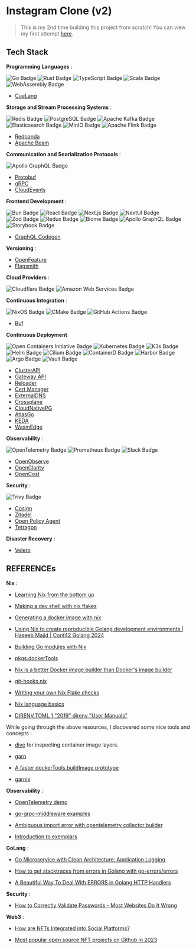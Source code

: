 # Instagram Clone (v2)

> This is my 2nd time building this project from scratch! You can view my first attempt [here](https://github.com/Archisman-Mridha/instagram-clone/tree/main).

## Tech Stack

**Programming Languages** :

![Go Badge](https://img.shields.io/badge/Go-00ADD8?logo=go&logoColor=fff&style=for-the-badge)
![Rust Badge](https://img.shields.io/badge/Rust-000?logo=rust&logoColor=fff&style=for-the-badge)
![TypeScript Badge](https://img.shields.io/badge/TypeScript-3178C6?logo=typescript&logoColor=fff&style=for-the-badge)
![Scala Badge](https://img.shields.io/badge/Scala-DC322F?logo=scala&logoColor=fff&style=for-the-badge)
![WebAssembly Badge](https://img.shields.io/badge/WebAssembly-654FF0?logo=webassembly&logoColor=fff&style=for-the-badge)

- [CueLang](https://cuelang.org)

**Storage and Stream Processing Systems** :

![Redis Badge](https://img.shields.io/badge/Redis-FF4438?logo=redis&logoColor=fff&style=for-the-badge)
![PostgreSQL Badge](https://img.shields.io/badge/PostgreSQL-4169E1?logo=postgresql&logoColor=fff&style=for-the-badge)
![Apache Kafka Badge](https://img.shields.io/badge/Apache%20Kafka-231F20?logo=apachekafka&logoColor=fff&style=for-the-badge)
![Elasticsearch Badge](https://img.shields.io/badge/Elasticsearch-005571?logo=elasticsearch&logoColor=fff&style=for-the-badge)
![MinIO Badge](https://img.shields.io/badge/MinIO-C72E49?logo=minio&logoColor=fff&style=for-the-badge)
![Apache Flink Badge](https://img.shields.io/badge/Apache%20Flink-E6526F?logo=apacheflink&logoColor=fff&style=for-the-badge)

- [Redpanda](https://www.redpanda.com)
- [Apache Beam](https://beam.apache.org)

**Communication and Searialization Protocols** :

![Apollo GraphQL Badge](https://img.shields.io/badge/Apollo%20GraphQL-311C87?logo=apollographql&logoColor=fff&style=for-the-badge)

- [Protobuf](https://protobuf.dev)
- [gRPC](https://grpc.io)
- [CloudEvents](https://cloudevents.io)

**Frontend Development** :

![Bun Badge](https://img.shields.io/badge/Bun-000?logo=bun&logoColor=fff&style=for-the-badge)
![React Badge](https://img.shields.io/badge/React-61DAFB?logo=react&logoColor=000&style=for-the-badge)
![Next.js Badge](https://img.shields.io/badge/Next.js-000?logo=nextdotjs&logoColor=fff&style=for-the-badge)
![NextUI Badge](https://img.shields.io/badge/NextUI-000?logo=nextui&logoColor=fff&style=for-the-badge)
![Zod Badge](https://img.shields.io/badge/Zod-3E67B1?logo=zod&logoColor=fff&style=for-the-badge)
![Redux Badge](https://img.shields.io/badge/Redux-764ABC?logo=redux&logoColor=fff&style=for-the-badge)
![Biome Badge](https://img.shields.io/badge/Biome-60A5FA?logo=biome&logoColor=fff&style=for-the-badge)
![Apollo GraphQL Badge](https://img.shields.io/badge/Apollo%20GraphQL-311C87?logo=apollographql&logoColor=fff&style=for-the-badge)
![Storybook Badge](https://img.shields.io/badge/Storybook-FF4785?logo=storybook&logoColor=fff&style=for-the-badge)

- [GraphQL Codegen](https://the-guild.dev/graphql/codegen)

**Versioning** :

- [OpenFeature](https://openfeature.dev)
- [Flagsmith](https://www.flagsmith.com)

**Cloud Providers** :

![Cloudflare Badge](https://img.shields.io/badge/Cloudflare-F38020?logo=cloudflare&logoColor=fff&style=for-the-badge)
![Amazon Web Services Badge](https://img.shields.io/badge/Amazon%20Web%20Services-232F3E?logo=amazonwebservices&logoColor=fff&style=for-the-badge)

**Continuous Integration** :

![NixOS Badge](https://img.shields.io/badge/NixOS-5277C3?logo=nixos&logoColor=fff&style=for-the-badge)
![CMake Badge](https://img.shields.io/badge/CMake-064F8C?logo=cmake&logoColor=fff&style=for-the-badge)
![GitHub Actions Badge](https://img.shields.io/badge/GitHub%20Actions-2088FF?logo=githubactions&logoColor=fff&style=for-the-badge)

- [Buf](https://the-guild.dev/graphql/codegen)

**Continuous Deployment**

![Open Containers Initiative Badge](https://img.shields.io/badge/Open%20Containers%20Initiative-262261?logo=opencontainersinitiative&logoColor=fff&style=for-the-badge)
![Kubernetes Badge](https://img.shields.io/badge/Kubernetes-326CE5?logo=kubernetes&logoColor=fff&style=for-the-badge)
![K3s Badge](https://img.shields.io/badge/K3s-FFC61C?logo=k3s&logoColor=000&style=for-the-badge)
![Helm Badge](https://img.shields.io/badge/Helm-0F1689?logo=helm&logoColor=fff&style=for-the-badge)
![Cilium Badge](https://img.shields.io/badge/Cilium-F8C517?logo=cilium&logoColor=000&style=for-the-badge)
![ContainerD Badge](https://img.shields.io/badge/containerd-575757?logo=containerd&logoColor=fff&style=for-the-badge)
![Harbor Badge](https://img.shields.io/badge/Harbor-60B932?logo=harbor&logoColor=fff&style=for-the-badge)
![Argo Badge](https://img.shields.io/badge/Argo-EF7B4D?logo=argo&logoColor=fff&style=for-the-badge)
![Vault Badge](https://img.shields.io/badge/Vault-FFEC6E?logo=vault&logoColor=000&style=for-the-badge)

- [ClusterAPI](https://cluster-api.sigs.k8s.io)
- [Gateway API](https://gateway-api.sigs.k8s.io)
- [Reloader](https://github.com/stakater/Reloader)
- [Cert Manager](https://cert-manager.io)
- [ExternalDNS](https://github.com/kubernetes-sigs/external-dns)
- [Crossplane](https://www.crossplane.io)
- [CloudNativePG](https://cloudnative-pg.io)
- [AtlasGo](https://atlasgo.io)
- [KEDA](https://keda.sh)
- [WasmEdge](https://wasmedge.org)

**Observability** :

![OpenTelemetry Badge](https://img.shields.io/badge/OpenTelemetry-000?logo=opentelemetry&logoColor=fff&style=for-the-badge)
![Prometheus Badge](https://img.shields.io/badge/Prometheus-E6522C?logo=prometheus&logoColor=fff&style=for-the-badge)
![Slack Badge](https://img.shields.io/badge/Slack-4A154B?logo=slack&logoColor=fff&style=for-the-badge)

- [OpenObserve](https://www.openobserve.ai)
- [OpenClarity](https://openclarity.io)
- [OpenCost](https://www.opencost.io)

**Security** :

![Trivy Badge](https://img.shields.io/badge/Trivy-1904DA?logo=trivy&logoColor=fff&style=for-the-badge)

- [Cosign](https://github.com/sigstore/cosign)
- [Zitadel](https://zitadel.com)
- [Open Policy Agent](https://www.openpolicyagent.org)
- [Tetragon](https://tetragon.io)

**Disaster Recovery** :

- [Velero](https://velero.io)

## REFERENCEs

**Nix** :

- [Learning Nix from the bottom up](https://fasterthanli.me/series/building-a-rust-service-with-nix/part-9)

- [Making a dev shell with nix flakes](https://fasterthanli.me/series/building-a-rust-service-with-nix/part-10)

- [Generating a docker image with nix](https://fasterthanli.me/series/building-a-rust-service-with-nix/part-11)

- [Using Nix to create reproducible Golang development environments | Haseeb Majid | Conf42 Golang 2024](https://www.youtube.com/watch?v=HcNXlC1bjvI)

- [Building Go modules with Nix](https://nixos.org/manual/nixpkgs/stable/#sec-language-go)

- [pkgs.dockerTools](https://ryantm.github.io/nixpkgs/builders/images/dockertools/)

- [Nix is a better Docker image builder than Docker's image builder](https://xeiaso.net/talks/2024/nix-docker-build/)

- [git-hooks.nix](https://github.com/cachix/git-hooks.nix)

- [Writing your own Nix Flake checks](https://msfjarvis.dev/posts/writing-your-own-nix-flake-checks/)

- [Nix language basics](https://nix.dev/tutorials/nix-language.html)

- [DIRENV.TOML 1 "2019" direnv "User Manuals"](https://direnv.net/man/direnv.toml.1.html)

While going through the above resources, I discovered some nice tools and concepts :

- [dive](https://github.com/wagoodman/dive) for inspecting container image layers.

- [garn](https://garnix.io/blog/announcing-garn)

- [A faster dockerTools.buildImage prototype](https://lewo.abesis.fr/posts/nix-build-container-image/)

- [garnix](https://garnix.io)

**Observability** :

- [OpenTelemetry demo](https://github.com/open-telemetry/opentelemetry-demo)

- [go-grpc-middleware examples](https://github.com/grpc-ecosystem/go-grpc-middleware/tree/main/examples)

- [Ambiguous import error with opentelemetry collector builder](https://github.com/open-telemetry/opentelemetry-collector/issues/10476)

- [Introduction to exemplars](https://grafana.com/docs/grafana/latest/fundamentals/exemplars/)

**GoLang** :

- [Go Microservice with Clean Architecture: Application Logging](https://medium.com/@jfeng45/go-microservice-with-clean-architecture-application-logging-b43dc5839bce)

- [How to get stacktraces from errors in Golang with go-errors/errors](https://www.bugsnag.com/blog/go-errors/)

- [A Beautiful Way To Deal With ERRORS in Golang HTTP Handlers](https://www.youtube.com/watch?v=aS1cJfQ-LrQ)

**Security** :

- [How to Correctly Validate Passwords - Most Websites Do It Wrong](https://blog.boot.dev/open-source/how-to-validate-passwords/)

**Web3** :

- [How are NFTs Integrated into Social Platforms?](https://www.solulab.com/nft-in-social-media/)

- [Most popular open source NFT projects on Github in 2023](https://www.dappros.com/202206/top-nft-non-fungible-token-open-source-projects-on-github/)
